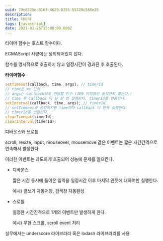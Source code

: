 ```yaml
---
uuid: 79c8325e-816f-4620-8255-55328c588e25
description: 
title: 타이머
tags: [javascript]
date: 2021-01-26T15:00:00.000Z
---
```








타이머 함수는 호스트 함수이다.

ECMAScript 사양에는 정의되어있지 않다.

함수를 명시적으로 호출하지 않고 일정시간이 경과된 후 호출된다.

**타이머함수**

```jsx
setTimeout(callback, time, args); // timerId
// time은 ms 단위
// args는 callback으로 전달할 인수 (IE9 이하에선 동작하지 않는다.)
// time 후 callback 이 단 한 번 실행된다. timerId를 반환한다.
setInterval(callback, time, args); // timerId
// setTimeout과 동일하지만 time마다 callback 이 반복 실행된다.
// timerId를 반환한다.
clearTimeout(timerId);
clearInterval(timerId);
```

디바운스와 쓰로틀

scroll, resize, input, mouseover, mousemove 같은 이벤트는 짧은 시간간격으로 연속해서 발생한다.

이러한 이벤트는 과도하게 호출되어 성능에 문제를 일으킨다.

- 디바운스
    
    짧은 시간 동시에 들어온 입력을 일정시간 이후 마지막 인풋에 대하여만 실행한다.
    
    예시) 글쓰기 자동저장, 검색창 자동완성
    
- 스로틀
    
    일정한 시간간격으로 1개의 이벤트만 발생하게 한다.
    
    예시) 무한 스크롤, scroll event 처리
    

실무에서는 underscore 라이브러리 혹은 lodash 라이브러리를 사용
